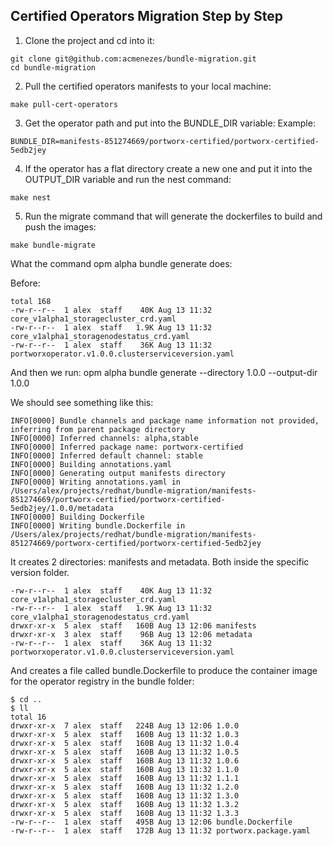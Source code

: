 ## Certified Operators Migration Step by Step

1) Clone the project and cd into it:
```
git clone git@github.com:acmenezes/bundle-migration.git
cd bundle-migration
```

2) Pull the certified operators manifests to your local machine:
```
make pull-cert-operators
```

3) Get the operator path and put into the BUNDLE_DIR variable:
Example:
```
BUNDLE_DIR=manifests-851274669/portworx-certified/portworx-certified-5edb2jey
```
4) If the operator has a flat directory create a new one and put it into the OUTPUT_DIR variable and run the nest command:

```
make nest
```
5) Run the migrate command that will generate the dockerfiles to build and push the images:
```
make bundle-migrate
```

What the command opm alpha bundle generate does:

Before:

```
total 168
-rw-r--r--  1 alex  staff    40K Aug 13 11:32 core_v1alpha1_storagecluster_crd.yaml
-rw-r--r--  1 alex  staff   1.9K Aug 13 11:32 core_v1alpha1_storagenodestatus_crd.yaml
-rw-r--r--  1 alex  staff    36K Aug 13 11:32 portworxoperator.v1.0.0.clusterserviceversion.yaml
```
And then we run:
opm alpha bundle generate --directory 1.0.0 --output-dir 1.0.0

We should see something like this:
```
INFO[0000] Bundle channels and package name information not provided, inferring from parent package directory
INFO[0000] Inferred channels: alpha,stable
INFO[0000] Inferred package name: portworx-certified
INFO[0000] Inferred default channel: stable
INFO[0000] Building annotations.yaml
INFO[0000] Generating output manifests directory
INFO[0000] Writing annotations.yaml in /Users/alex/projects/redhat/bundle-migration/manifests-851274669/portworx-certified/portworx-certified-5edb2jey/1.0.0/metadata
INFO[0000] Building Dockerfile
INFO[0000] Writing bundle.Dockerfile in /Users/alex/projects/redhat/bundle-migration/manifests-851274669/portworx-certified/portworx-certified-5edb2jey
```

It creates 2 directories: manifests and metadata. Both inside the specific version folder.

```
-rw-r--r--  1 alex  staff    40K Aug 13 11:32 core_v1alpha1_storagecluster_crd.yaml
-rw-r--r--  1 alex  staff   1.9K Aug 13 11:32 core_v1alpha1_storagenodestatus_crd.yaml
drwxr-xr-x  5 alex  staff   160B Aug 13 12:06 manifests
drwxr-xr-x  3 alex  staff    96B Aug 13 12:06 metadata
-rw-r--r--  1 alex  staff    36K Aug 13 11:32 portworxoperator.v1.0.0.clusterserviceversion.yaml
```

And creates a file called bundle.Dockerfile to produce the container image for the operator registry in the bundle folder:
```
$ cd ..
$ ll
total 16
drwxr-xr-x  7 alex  staff   224B Aug 13 12:06 1.0.0
drwxr-xr-x  5 alex  staff   160B Aug 13 11:32 1.0.3
drwxr-xr-x  5 alex  staff   160B Aug 13 11:32 1.0.4
drwxr-xr-x  5 alex  staff   160B Aug 13 11:32 1.0.5
drwxr-xr-x  5 alex  staff   160B Aug 13 11:32 1.0.6
drwxr-xr-x  5 alex  staff   160B Aug 13 11:32 1.1.0
drwxr-xr-x  5 alex  staff   160B Aug 13 11:32 1.1.1
drwxr-xr-x  5 alex  staff   160B Aug 13 11:32 1.2.0
drwxr-xr-x  5 alex  staff   160B Aug 13 11:32 1.3.0
drwxr-xr-x  5 alex  staff   160B Aug 13 11:32 1.3.2
drwxr-xr-x  5 alex  staff   160B Aug 13 11:32 1.3.3
-rw-r--r--  1 alex  staff   495B Aug 13 12:06 bundle.Dockerfile
-rw-r--r--  1 alex  staff   172B Aug 13 11:32 portworx.package.yaml
```